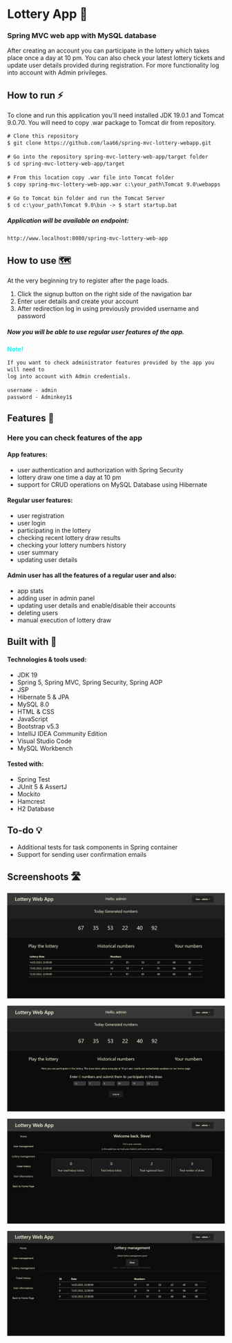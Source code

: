 # Lottery App 🎲

### Spring MVC web app with MySQL database
<p>
After creating an account you can participate in the lottery which takes place once a day 
at 10 pm. You can also check your latest lottery tickets and update user details provided during registration. 
For more functionality log into account with Admin privileges.
</p>

## How to run ⚡

To clone and run this application you'll need installed JDK 19.0.1 and Tomcat 9.0.70. 
You will need to copy .war package 
to Tomcat dir from repository.

    # Clone this repository
    $ git clone https://github.com/laa66/spring-mvc-lottery-webapp.git

    # Go into the repository spring-mvc-lottery-web-app/target folder
    $ cd spring-mvc-lottery-web-app/target

    # From this location copy .war file into Tomcat folder
    $ copy spring-mvc-lottery-web-app.war c:\your_path\Tomcat 9.0\webapps

    # Go to Tomcat bin folder and run the Tomcat Server
    $ cd c:\your_path\Tomcat 9.0\bin -> $ start startup.bat

##### Application will be available on endpoint: 

``http://www.localhost:8080/spring-mvc-lottery-web-app``


## How to use 🗺️
At the very beginning try to register after the page loads. 

1. Click the signup button on the right side of the navigation bar
2. Enter user details and create your account
3. After redirection log in using previously provided username and password

##### Now you will be able to use regular user features of the app. 

<span style="color: aqua;"><b>Note!</b></span>

    If you want to check administrator features provided by the app you will need to
    log into account with Admin credentials.

    username - admin
    password - Adminkey1$

## Features 📌
### Here you can check features of the app

#### App features: 

- user authentication and authorization with Spring Security
- lottery draw one time a day at 10 pm
- support for CRUD operations on MySQL Database using Hibernate


#### Regular user features:

- user registration
- user login
- participating in the lottery
- checking recent lottery draw results
- checking your lottery numbers history
- user summary
- updating user details


#### Admin user has all the features of a regular user and also:

- app stats
- adding user in admin panel
- updating user details and enable/disable their accounts
- deleting users
- manual execution of lottery draw


## Built with 🔨

#### Technologies & tools used:

- JDK 19
- Spring 5, Spring MVC, Spring Security, Spring AOP
- JSP
- Hibernate 5 & JPA
- MySQL 8.0
- HTML & CSS
- JavaScript
- Bootstrap v5.3
- IntelliJ IDEA Community Edition
- Visual Studio Code
- MySQL Workbench


#### Tested with: 

- Spring Test
- JUnit 5 & AssertJ
- Mockito
- Hamcrest
- H2 Database




## To-do 💡

- Additional tests for task components in Spring container
- Support for sending user confirmation emails



## Screenshoots 🛣️

![Admin_panel](src/main/webapp/resources/image/first.png?raw=true "Home")

![Admin_panel](src/main/webapp/resources/image/second.png?raw=true "Play")

![Admin_panel](src/main/webapp/resources/image/third.png?raw=true "Panel")

![Admin_panel](src/main/webapp/resources/image/fourth.png?raw=true "Mgmt")
